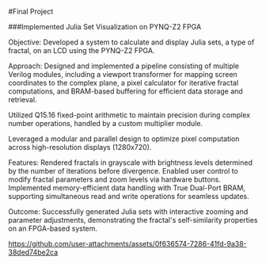 #Final Project

###Implemented Julia Set Visualization on PYNQ-Z2 FPGA

Objective: Developed a system to calculate and display Julia sets, a type of fractal, on an LCD using the PYNQ-Z2 FPGA.

Approach:
Designed and implemented a pipeline consisting of multiple Verilog modules, including a viewport transformer for mapping screen coordinates to the complex plane, a pixel calculator for iterative fractal computations, and BRAM-based buffering for efficient data storage and retrieval.

Utilized Q15.16 fixed-point arithmetic to maintain precision during complex number operations, handled by a custom multiplier module.

Leveraged a modular and parallel design to optimize pixel computation across high-resolution displays (1280x720).

Features:
Rendered fractals in grayscale with brightness levels determined by the number of iterations before divergence.
Enabled user control to modify fractal parameters and zoom levels via hardware buttons.
Implemented memory-efficient data handling with True Dual-Port BRAM, supporting simultaneous read and write operations for seamless updates.

Outcome: Successfully generated Julia sets with interactive zooming and parameter adjustments, demonstrating the fractal's self-similarity properties on an FPGA-based system.

https://github.com/user-attachments/assets/0f636574-7286-41fd-9a38-38ded74be2ca

